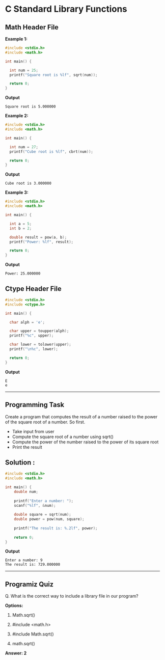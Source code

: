 # C Standard Library Functions

## Math Header File
**Example 1:** 
```c
#include <stdio.h>
#include <math.h>

int main() {

  int num = 25;
  printf("Square root is %lf", sqrt(num));

  return 0;
}

```

**Output**
```
Square root is 5.000000
```

**Example 2:**
```c
#include <stdio.h>
#include <math.h>

int main() {

  int num = 27;
  printf("Cube root is %lf", cbrt(num));

  return 0;
}
```

**Output**
```
Cube root is 3.000000
```
**Example 3:**
```c
#include <stdio.h>
#include <math.h>

int main() {

  int a = 5;
  int b = 2;

  double result = pow(a, b);
  printf("Power: %lf", result);

  return 0;
}
```
**Output**
```
Power: 25.000000
```

## Ctype Header File
```c
#include <stdio.h>
#include <ctype.h>

int main() {

  char alph = 'e';

  char upper = toupper(alph);
  printf("%c", upper);

  char lower = tolower(upper);
  printf("\n%c", lower);

  return 0;
}

```

**Output**
```
E
e
```
---
## Programming Task
Create a program that computes the result of a number raised to the power of the square root of a number. So first.  
- Take input from user  
- Compute the square root of a number using sqrt()  
- Compute the power of the number raised to the power of its square root  
- Print the result

## Solution :
```c
#include <stdio.h>
#include <math.h>

int main() {
    double num;
    
    printf("Enter a number: ");
    scanf("%lf", &num);
    
    double square = sqrt(num);
    double power = pow(num, square);
    
    printf("The result is: %.2lf", power);
    
    return 0;
}
```
**Output**
```
Enter a number: 9
The result is: 729.000000
```
---

## Programiz Quiz

Q.  What is the correct way to include a library file in our program?


**Options:**
1. Math.sqrt() 

1. #include <math.h>

1. #include Math.sqrt()

1. math.sqrt()

**Answer: 2**
